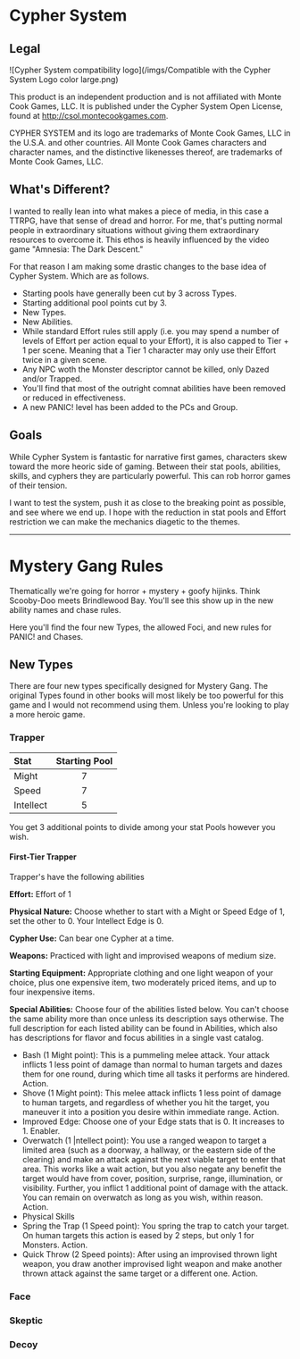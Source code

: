 # Cypher System

## Legal

![Cypher System compatibility logo](/imgs/Compatible with the Cypher System Logo color large.png)

This product is an independent production and is not affiliated with Monte Cook Games, LLC. It is published under the Cypher System Open License, found at http://csol.montecookgames.com.

CYPHER SYSTEM and its logo are trademarks of Monte Cook Games, LLC in the U.S.A. and other countries. All Monte Cook Games characters and character names, and the distinctive likenesses thereof, are trademarks of Monte Cook Games, LLC.

## What's Different?

I wanted to really lean into what makes a piece of media, in this case a TTRPG, have that sense of dread and horror. For me, that's putting normal people in extraordinary situations without giving them extraordinary resources to overcome it. This ethos is heavily influenced by the video game "Amnesia: The Dark Descent."

For that reason I am making some drastic changes to the base idea of Cypher System. Which are as follows.

- Starting pools have generally been cut by 3 across Types.
- Starting additional pool points cut by 3.
- New Types.
- New Abilities.
- While standard Effort rules still apply (i.e. you may spend a number of levels of Effort per action equal to your Effort), it is also capped to Tier + 1 per scene. Meaning that a Tier 1 character may only use their Effort twice in a given scene.
- Any NPC woth the Monster descriptor cannot be killed, only Dazed and/or Trapped.
- You'll find that most of the outright comnat abilities have been removed or reduced in effectiveness.
- A new PANIC! level has been added to the PCs and Group.

## Goals

While Cypher System is fantastic for narrative first games, characters skew toward the more heoric side of gaming. Between their stat pools, abilities, skills, and cyphers they are particularly powerful. This can rob horror games of their tension.

I want to test the system, push it as close to the breaking point as possible, and see where we end up. I hope with the reduction in stat pools and Effort restriction we can make the mechanics diagetic to the themes.

---

# Mystery Gang Rules

Thematically we're going for horror + mystery + goofy hijinks. Think Scooby-Doo meets Brindlewood Bay. You'll see this show up in the new ability names and chase rules.

Here you'll find the four new Types, the allowed Foci, and new rules for PANIC! and Chases.

## New Types

There are four new types specifically designed for Mystery Gang. The original Types found in other books will most likely be too powerful for this game and I would not recommend using them. Unless you're looking to play a more heroic game.

### Trapper

| Stat       | Starting Pool |
| :--------  | :-------:  |
| Might      | 7          |
| Speed      | 7          |
| Intellect  | 5          |

You get 3 additional points to divide among your stat Pools however you wish.

#### First-Tier Trapper
Trapper's have the following abilities

**Effort:** Effort of 1 

**Physical Nature:** Choose whether to start with a Might or Speed Edge of 1, set the other to 0. Your Intellect Edge is 0. 

**Cypher Use:** Can bear one Cypher at a time. 

**Weapons:** Practiced with light and improvised weapons of medium size.

**Starting Equipment:** Appropriate clothing and one light weapon of your choice, plus one expensive item, two moderately priced items, and up to four inexpensive items. 

**Special Abilities:** Choose four of the abilities listed below. You can't choose the same ability more than once unless its description says otherwise. The full description for each listed ability can be found in Abilities, which also has descriptions for flavor and focus abilities in a single vast catalog.

- Bash (1 Might point): This is a pummeling melee attack. Your attack inflicts 1 less point of damage than normal to human targets and dazes them for one round, during which time all tasks it performs are hindered. Action.
- Shove (1 Might point): This melee attack inflicts 1 less point of damage to human targets, and regardless of whether you hit the target, you maneuver it into a position you desire within immediate range. Action.
- Improved Edge: Choose one of your Edge stats that is 0. It increases to 1. Enabler.
- Overwatch (1 |ntellect point): You use a ranged weapon to target a limited area (such as a doorway, a hallway, or the eastern side of the clearing) and make an attack against the next viable target to enter that area. This works like a wait action, but you also negate any benefit the target would have from cover, position, surprise, range, illumination, or visibility. Further, you inflict 1 additional point of damage with the attack. You can remain on overwatch as long as you wish, within reason. Action.
- Physical Skills
- Spring the Trap (1 Speed point): You spring the trap to catch your target. On human targets this action is eased by 2 steps, but only 1 for Monsters. Action.
- Quick Throw (2 Speed points): After using an improvised thrown light weapon, you draw another improvised light weapon and make another thrown attack against the same target or a different one. Action.

### Face

### Skeptic

### Decoy



